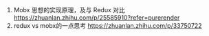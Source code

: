 1. Mobx 思想的实现原理，及与 Redux 对比 https://zhuanlan.zhihu.com/p/25585910?refer=purerender
2. redux vs mobx的一点思考 https://zhuanlan.zhihu.com/p/33750722